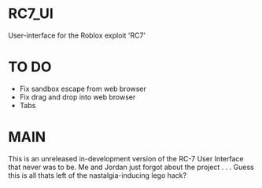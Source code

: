 # RC7_UI
User-interface for the Roblox exploit 'RC7'

# TO DO
- Fix sandbox escape from web browser
- Fix drag and drop into web browser
- Tabs

# MAIN
This is an unreleased in-development version of the RC-7 User Interface that never was to be. Me and Jordan just forgot about the project . . .
Guess this is all thats left of the nastalgia-inducing lego hack?

